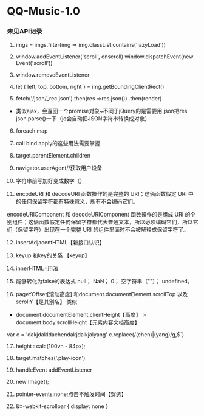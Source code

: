 # QQ-Music-1.0
### 未见API记录
1. imgs = imgs.filter(img => img.classList.contains('lazyLoad'))

2. window.addEventListener('scroll', onscroll)
   window.dispatchEvent(new Event('scroll')) 

3. window.removeEventListener

4. let { left, top, bottom, right } = img.getBoundingClientRect()

5. fetch('/json/_rec.json').then(res =>res.json())
        .then(render)
- 类似ajax，会返回一个promise对象~不同于jQuery的是需要用.json把res  json.parse()一下（jq会自动把JSON字符串转换成对象）

6. foreach map 

7. call bind apply的这些用法需要掌握

8. target.parentElement.children

9. navigator.userAgent//获取用户设备

10. 字符串前写加好变成数字（）

11. encodeURI 和 decodeURI 函数操作的是完整的 URI；这俩函数假定 URI 中的任何保留字符都有特殊意义，所有不会编码它们。

encodeURIComponent 和 decodeURIComponent 函数操作的是组成 URI 的个别组件；这俩函数假定任何保留字符都代表普通文本，所以必须编码它们，所以它们（保留字符）出现在一个完整 URI 的组件里面时不会被解释成保留字符了。

12. insertAdjacentHTML【新接口认识】

13. keyup 和key的关系   【keyup】

14. innerHTML=用法

15. 能够转化为false的表达式
null；
NaN；
0；
空字符串（""）；
undefined。


16. pageYOffset[滚动高度] 和document.documentElement.scrollTop   以及scrollY【是其别名】 类似
 + document.documentElement.clientHeight【高度】 > document.body.scrollHeight【元素内容文档高度】


 var c = 'dakjdakldachendakjdalkjalyang'
 c.replace(/(chen)|(yang)/g,$`)


 17. height : calc(100vh - 84px);

 18. target.matches('.play-icon')

 19. handleEvent addEventListener

 20.  new Image();

 21. pointer-events:none;点击不触发时间【穿透】

 22. &::-webkit-scrollbar {
      display: none
    }